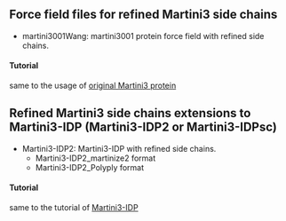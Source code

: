 ## Force field files for refined Martini3 side chains
 - martini3001Wang: martini3001 protein force field with refined side chains.
#### Tutorial
same to the usage of [original Martini3 protein](https://cgmartini.nl/docs/tutorials/Martini3/ProteinsI/) 

## Refined Martini3 side chains extensions to Martini3-IDP (Martini3-IDP2 or Martini3-IDPsc)
 - Martini3-IDP2: Martini3-IDP with refined side chains.
   - Martini3-IDP2_martinize2 format
   - Martini3-IDP2_Polyply format
#### Tutorial
same to the tutorial of [Martini3-IDP](https://github.com/Martini-Force-Field-Initiative/Martini3-IDP-parameters/blob/main/force%20filed/readme.md)

